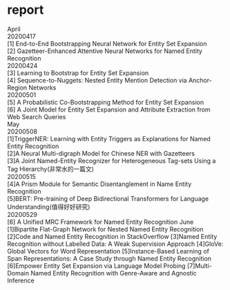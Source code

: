 # report

April  
20200417  
[1] End-to-End Bootstrapping Neural Network for Entity Set Expansion  
[2] Gazetteer-Enhanced Attentive Neural Networks for Named Entity Recognition  
20200424  
[3] Learning to Bootstrap for Entity Set Expansion  
[4] Sequence-to-Nuggets: Nested Entity Mention Detection via Anchor-Region Networks  
20200501  
[5] A Probabilistic Co-Bootstrapping Method for Entity Set Expansion  
[6] A Joint Model for Entity Set Expansion and Attribute Extraction from Web Search Queries  
May  
20200508  
[1]TriggerNER: Learning with Entity Triggers as Explanations for Named Entity Recognition  
[2]A Neural Multi-digraph Model for Chinese NER with Gazetteers  
[3]A Joint Named-Entity Recognizer for Heterogeneous Tag-sets Using a Tag Hierarchy(非常水的一篇文)  
20200515  
[4]A Prism Module for Semantic Disentanglement in Name Entity Recognition  
[5]BERT: Pre-training of Deep Bidirectional Transformers for Language Understanding(值得好好研究)  
20200529  
[6]	A Unified MRC Framework for Named Entity Recognition
June
[1]Bipartite Flat-Graph Network for Nested Named Entity Recognition
[2]Code and Named Entity Recognition in StackOverflow
[3]Named Entity Recognition without Labelled Data: A Weak Supervision Approach
[4]GloVe: Global Vectors for Word Representation
[5]Instance-Based Learning of Span Representations: A Case Study through Named Entity Recognition
[6]Empower Entity Set Expansion via Language Model Probing
[7]Multi-Domain Named Entity Recognition with Genre-Aware and Agnostic Inference 
